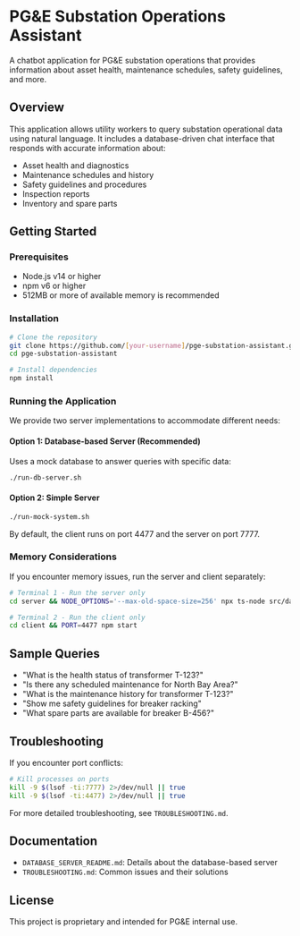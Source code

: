 # PG&E Substation Operations Assistant

A chatbot application for PG&E substation operations that provides information about asset health, maintenance schedules, safety guidelines, and more.

## Overview

This application allows utility workers to query substation operational data using natural language. It includes a database-driven chat interface that responds with accurate information about:

- Asset health and diagnostics
- Maintenance schedules and history
- Safety guidelines and procedures
- Inspection reports
- Inventory and spare parts

## Getting Started

### Prerequisites

- Node.js v14 or higher
- npm v6 or higher
- 512MB or more of available memory is recommended

### Installation

```bash
# Clone the repository
git clone https://github.com/[your-username]/pge-substation-assistant.git
cd pge-substation-assistant

# Install dependencies
npm install
```

### Running the Application

We provide two server implementations to accommodate different needs:

#### Option 1: Database-based Server (Recommended)

Uses a mock database to answer queries with specific data:

```bash
./run-db-server.sh
```

#### Option 2: Simple Server

```bash
./run-mock-system.sh
```

By default, the client runs on port 4477 and the server on port 7777.

### Memory Considerations

If you encounter memory issues, run the server and client separately:

```bash
# Terminal 1 - Run the server only
cd server && NODE_OPTIONS='--max-old-space-size=256' npx ts-node src/data-based-mock-server.ts

# Terminal 2 - Run the client only
cd client && PORT=4477 npm start
```

## Sample Queries

- "What is the health status of transformer T-123?"
- "Is there any scheduled maintenance for North Bay Area?"
- "What is the maintenance history for transformer T-123?"
- "Show me safety guidelines for breaker racking"
- "What spare parts are available for breaker B-456?"

## Troubleshooting

If you encounter port conflicts:

```bash
# Kill processes on ports
kill -9 $(lsof -ti:7777) 2>/dev/null || true
kill -9 $(lsof -ti:4477) 2>/dev/null || true
```

For more detailed troubleshooting, see `TROUBLESHOOTING.md`.

## Documentation

- `DATABASE_SERVER_README.md`: Details about the database-based server
- `TROUBLESHOOTING.md`: Common issues and their solutions

## License

This project is proprietary and intended for PG&E internal use. 